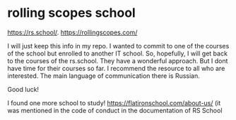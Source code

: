 # rolling scopes school

https://rs.school/. https://rollingscopes.com/

I will just keep this info in my repo. I wanted to commit to one of the courses of the school but enrolled to another IT school.
So, hopefully, I will get back to the courses of the rs.school. 
They have a wonderful approach.
But I dont have time for their courses so far. 
I recommend the resource to all who are interested. The main language of communication there is Russian.

Good luck! 

I found one more school to study! https://flatironschool.com/about-us/ (it was mentioned in the code of conduct in the documentation of RS School
